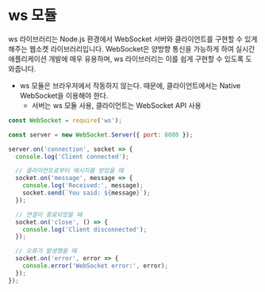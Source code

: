 # ws 모듈

ws 라이브러리는 Node.js 환경에서 WebSocket 서버와 클라이언트를 구현할 수 있게 해주는 웹소켓 라이브러리입니다. WebSocket은 양방향 통신을 가능하게 하여 실시간 애플리케이션 개발에 매우 유용하며, ws 라이브러리는 이를 쉽게 구현할 수 있도록 도와줍니다.  

 - ws 모듈은 브라우저에서 작동하지 않는다. 때문에, 클라이언트에서는 Native WebSocket을 이용해야 한다.
    - 서버는 ws 모듈 사용, 클라이언트는 WebSocket API 사용
```javascript
const WebSocket = require('ws');

const server = new WebSocket.Server({ port: 8080 });

server.on('connection', socket => {
  console.log('Client connected');

  // 클라이언트로부터 메시지를 받았을 때
  socket.on('message', message => {
    console.log('Received:', message);
    socket.send(`You said: ${message}`);
  });

  // 연결이 종료되었을 때
  socket.on('close', () => {
    console.log('Client disconnected');
  });

  // 오류가 발생했을 때
  socket.on('error', error => {
    console.error('WebSocket error:', error);
  });
});
```
